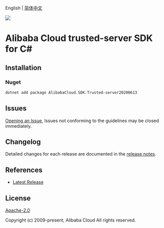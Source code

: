 English | [简体中文](README-CN.md)

![](https://aliyunsdk-pages.alicdn.com/icons/AlibabaCloud.svg)

# Alibaba Cloud trusted-server SDK for C#

## Installation

### Nuget

```bash
dotnet add package AlibabaCloud.SDK.Trusted-server20200613
```

## Issues

[Opening an Issue](https://github.com/aliyun/alibabacloud-csharp-sdk/issues/new), Issues not conforming to the guidelines may be closed immediately.

## Changelog

Detailed changes for each release are documented in the [release notes](./ChangeLog.md).

## References

* [Latest Release](https://github.com/aliyun/alibabacloud-csharp-sdk/)

## License

[Apache-2.0](http://www.apache.org/licenses/LICENSE-2.0)

Copyright (c) 2009-present, Alibaba Cloud All rights reserved.
